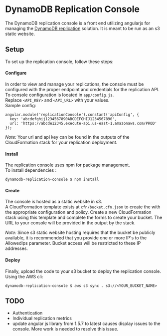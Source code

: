 # DynamoDB Replication Console
The DynamoDB replication console is a front end utilizing angularjs for managing the [DynamoDB replication](https://github.com/Signiant/dynamodb-replication/) solution.  It is meant to be run as an s3 static website.


## Setup
To set up the replication console, follow these steps:

#### Configure
In order to view and manage your replications, the console must be configured with the proper endpoint and credentials for the replication API.  
To console configuration is located in ```app/config.js```.  
Replace ```<API_KEY>``` and ```<API_URL>``` with your values.  
Sample config:
```
angular.module('replicationConsole').constant('apiConfig', {
  key: 'abcdefghij1234567890ABCDEFGHIJ1234567890',
  url: 'https://abcde12345.execute-api.us-east-1.amazonaws.com/PROD'
});
```

  *Note:* Your url and api key can be found in the outputs of the CloudFormation stack for your replication deployment.

#### Install
  The replication console uses npm for package management.  
  To install dependencies :
  ```
  dynamodb-replication-console $ npm install
  ```  

#### Create
The console is hosted as a static website in s3.  
A CloudFormation template exists at ```cfn/bucket.cfn.json``` to create the with the appropriate configuration and policy.
Create a new CloudFormation stack using this template and complete the forms to create your bucket.  The URL to your console will be provided in the output by the stack.

*Note:* Since s3 static website hosting requires that the bucket be publicly available, it is recommended that you provide one or more IP's to the AllowedIps parameter.  Bucket access will be restricted to these IP addresses.

#### Deploy  
Finally, upload the code to your s3 bucket to deploy the replication console.
Using the AWS cli:  
```
dynamodb-replication-console $ aws s3 sync . s3://<YOUR_BUCKET_NAME>
```

## TODO
- Authentication  
- Individual replication metrics
- update angular js library from 1.5.7 to latest causes display issues to the console. More work is needed to resolve this issue.
